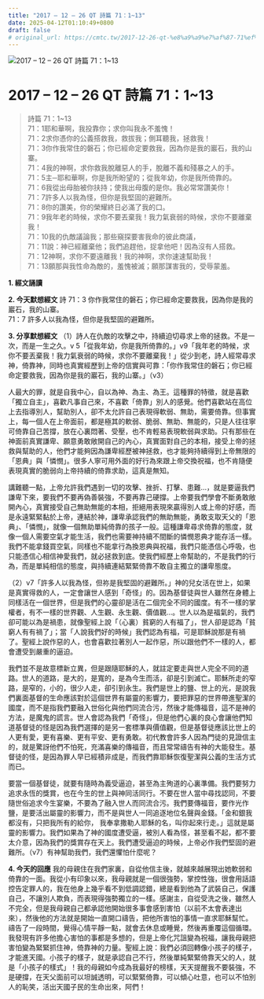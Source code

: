 ```yaml
---
title: "2017 – 12 – 26 QT 詩篇 71：1~13"
date: 2025-04-12T01:10:49+0800
draft: false
# original_url: https://cmtc.tw/2017-12-26-qt-%e8%a9%a9%e7%af%87-71%ef%bc%9a113
---
```


![2017 – 12 – 26 QT 詩篇 71：1\~13](/images/qt.jpg   "2017 – 12 – 26 QT 詩篇 71：1\~13")

# 2017 – 12 – 26 QT 詩篇 71：1\~13

> 詩篇 71：1\~13  
> 71：1耶和華啊，我投靠你；求你叫我永不羞愧！  
> 71：2求你憑你的公義搭救我，救拔我；側耳聽我，拯救我！  
> 71：3你作我常住的磐石；你已經命定要救我，因為你是我的巖石，我的山寨。  
> 71：4我的神啊，求你救我脫離惡人的手，脫離不義和殘暴之人的手。  
> 71：5主─耶和華啊，你是我所盼望的；從我年幼，你是我所倚靠的。  
> 71：6我從出母胎被你扶持；使我出母腹的是你。我必常常讚美你！  
> 71：7許多人以我為怪，但你是我堅固的避難所。  
> 71：8你的讚美，你的榮耀終日必滿了我的口。  
> 71：9我年老的時候，求你不要丟棄我！我力氣衰弱的時候，求你不要離棄我！  
> 71：10我的仇敵議論我；那些窺探要害我命的彼此商議，  
> 71：11說：神已經離棄他；我們追趕他，捉拿他吧！因為沒有人搭救。  
> 71：12神啊，求你不要遠離我！我的神啊，求你速速幫助我！  
> 71：13願那與我性命為敵的，羞愧被滅；願那謀害我的，受辱蒙羞。

**1. 經文誦讀**

**2.  今天默想經文**
詩 71：3 你作我常住的磐石；你已經命定要救我，因為你是我的巖石，我的山寨。  
71：7 許多人以我為怪，但你是我堅固的避難所。

**3. 分享默想經文**
（1）詩人在仇敵的攻擊之中，持續迫切尋求上帝的拯救。不是一次，而是一生之久。v 5「從我年幼，你是我所倚靠的。」v9「我年老的時候，求你不要丟棄我！我力氣衰弱的時候，求你不要離棄我！」從少到老，詩人經常尋求神，倚靠神，同時也真實經歷到上帝的信實與可靠：「你作我常住的磐石；你已經命定要救我，因為你是我的巖石，我的山寨。」（v3）

人最大的罪，就是自我中心，自以為神、為主、為王。這種罪的特徵，就是喜歡「獨立自主」，喜歡凡事自己來，不喜歡「倚靠」別人的感覺。他們喜歡站在高位上去指導別人，幫助別人，卻不太允許自己表現得軟弱、無助，需要倚靠。但事實上，每一個人在上帝面前，都是極其的軟弱、脆弱、無助、無能的，只是人往往寧可倚靠自己苦撐，放在心裏悶著、受壓，也不肯輕易表現軟弱與求助。只有那些在神面前真實謙卑、願意勇敢敞開自己的內心，真實面對自己的本相，接受上帝的拯救與幫助的人，他們才能夠因為謙卑經歷被神拯救，也才能夠持續得到上帝無限的「恩典」與「憐憫」。很多人寧可用外面的好行為來跟上帝交換祝福，也不肯隨便表現真實的脆弱向上帝持續的倚靠求助，這真是無知。

講難聽一點，上帝允許我們遇到一切的攻擊、挫折、打擊、患難…，就是要逼我們謙卑下來，要我們不要再偽善裝強，不要再靠己硬撐。上帝要我們學會不斷勇敢敞開內心，真實接受自己無助無能的本相，拒絕用表現來贏得別人或上帝的好感，而是永遠緊緊黏於上帝，連結於神，謙卑承認我們的無助無能，勇敢支取天父的「恩典」、「憐憫」，就像一個無助單純倚靠的孩子一般。這種謙卑尋求倚靠的態度，就像一個人需要空氣才能生活，我們也需要神持續不間斷的憐憫恩典才能存活一樣。我們不能拿錢買空氣，同樣也不能拿行為換恩典與祝福，我們只能憑信心呼吸，也只能憑信心相信神愛我們，就必拯救到底。使我們經歷上帝幫助的，不是我們的行為，而是單純相信的態度，與持續連結緊緊倚靠不敢自主獨立的謙卑態度。

（2）v7「許多人以我為怪，但祢是我堅固的避難所。」神的兒女活在世上，如果是真實得救的人，一定會讓世人感到「奇怪」的。因為基督徒與世人雖然在身體上同樣活在一個世界，但是我們的心靈卻是活在二個完全不同的國度。有不一樣的掌權者，有不一樣的世界觀、人生觀、永生觀、價值觀…。世人以為是福氣的，我們卻可能以為是禍患，就像聖經上說「（心裏）貧窮的人有福了」，世人卻是認為「貧窮人有有禍了」；當「人說我們好的時候」我們認為有福，可是耶穌說那是有禍了。聖經上說作惡的人，也會喜歡拉著別人一起作惡，所以跟他們不一樣的人，都會遭受到嚴重的逼迫。

我們並不是故意標新立異，但是跟隨耶穌的人，就註定要走與世人完全不同的道路。世人的道路，是大的，是寬的，是為今生而活，卻是引到滅亡。耶穌所走的窄路，是窄的，小的，很少人走，卻引到永生。我們是世上的鹽、世上的光，是說我們裏面基督的生命應該對於這個世界有屬靈的影響力，要把罪惡的世界帶進聖潔的國度，而不是指我們要融入世俗化與他們同流合污，然後才能傳福音，這不是神的方法，是魔鬼的謊言。世人會認為我們「奇怪」，但是他們心裏的良心會讓他們知道基督徒的怪是因為我們選擇的是另一套標準與價值觀，但是基督徒應該比世上的人更有愛，更有喜樂、更有平安、更有勇敢。初代教會許多人因為門徒的見證信主的，就是驚訝他們不怕死，充滿喜樂的傳福音，而且常常禱告有神的大能發生。基督徒的怪，是因為罪人早已經積非成是，而我們靠耶穌恢復聖潔與公義的生活方式而已。

要當一個基督徒，就要有隨時為義受逼迫，甚至為主殉道的心裏準備。我們要努力追求永恆的獎賞，也在今生的世上與神同活同行。不要在世人當中尋找認同，不要隨世俗追求今生宴樂，不要為了融入世人而同流合污。我們要傳福音，要作光作鹽，是要活出屬靈的影響力，而不是與世人一同追逐地位名聲與金錢。「金和銀我都沒有，只把我所有的給你， 我奉拿撒勒人耶穌的名，叫你起來行走。」這就是屬靈的影響力。我們如果為了神的國度遭受逼，被別人看為怪，甚至看不起，都不要太介意，因為我們的獎賞存在天上。我們遭受逼迫的時候，上帝必作我們堅固的避難所。（v7）有神幫助我們，我們還懼怕什麼呢？

**4. 今天的回應**
我的母親住在我們家裏，自從他信主後，就越來越展現出她軟弱和倚靠的一面。我從小有印象以來，我母親就是一個很強勢，掌控性強，很會用話語控告定罪人的，我在他身上幾乎看不到低調認錯，總是看到他為了武裝自己，保護自己，不讓別人欺負，而表現得強勢獨立的一樣。感謝主，自從受洗之後，雖然人不完全，但是我母親自己都承認他開始很多事會感到害怕（以前不太會表達出來），然後他的方法就是開始一直開口禱告，把他所害怕的事情一直求耶穌幫忙。禱告了一段時間，覺得心情平靜一點，就會去休息或睡覺，然後再重覆這個循環。我發現有許多他擔心害怕的事都是多想的，但是上帝化咒詛變為祝福，讓我母親把害怕變為緊緊抓住神，倚靠神的力量。聖經上說：我們必須回轉像小孩子的樣子，才能進天國。小孩子的樣子，就是承認自己不行，然後單純緊緊倚靠天父的人，就是「小孩子的樣式」！我的母親如今成為我最好的榜樣，天天提醒我不要裝強，不是硬撐，在天父面前可以坦誠透明，可以緊緊倚靠，可以傾心吐意，也可以不怕別人的恥笑，活出天國子民的生命出來，阿們！
